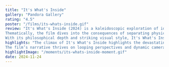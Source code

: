 ```yaml
---
title: "It's What's Inside"
gallery: "Pandora Gallery"
rating: "4.5"
poster: "/films/its-whats-inside.gif"
review: "It's What's Inside (2024) is a kaleidoscopic exploration of identity, ethics, and the human condition, wrapped in a horror-whodunit that keeps you circling back for more.
Thematically, the film dives into the consequences of separating physical form from identity, a haunting reflection on modern developments in AI and biogenetics. Through its dazzling use of RGB color theory, the film layers its story visually, using shifting filters to reveal how characters see each other and themselves—a subtle but striking commentary on the fractured ways we perceive identity.
With its philosophical depth and striking visual style, It's What's Inside asks: What does it mean to be human when identity becomes fluid, fragmented, and even optional?"
highlights: "The climax of It's What's Inside highlights the devastating choice of one character to relinquish their original body for the promise of freedom—a choice that serves as both liberation and ultimate loss.
The film’s narrative thrives on looping perspectives and dynamic camera work, creating a tapestry of shifting truths. The way the film’s central mystery unfolds forces viewers to question not just who did it, but who they really are."
highlightImage: "/moments/its-whats-inside-moment.gif"
date: 2024-11-24
---
```


